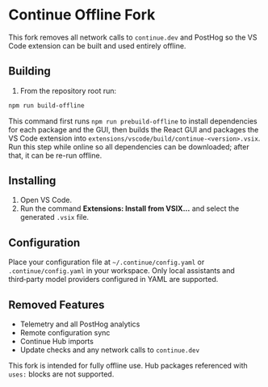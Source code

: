 # Continue Offline Fork

This fork removes all network calls to `continue.dev` and PostHog so the VS Code extension can be built and used entirely offline.

## Building

1. From the repository root run:

```bash
npm run build-offline
```

This command first runs `npm run prebuild-offline` to install dependencies for each package and the GUI, then builds the React GUI and packages the VS Code extension into `extensions/vscode/build/continue-<version>.vsix`. Run this step while online so all dependencies can be downloaded; after that, it can be re-run offline.

## Installing

1. Open VS Code.
2. Run the command **Extensions: Install from VSIX...** and select the generated `.vsix` file.

## Configuration

Place your configuration file at `~/.continue/config.yaml` or `.continue/config.yaml` in your workspace. Only local assistants and third‑party model providers configured in YAML are supported.

## Removed Features

- Telemetry and all PostHog analytics
- Remote configuration sync
- Continue Hub imports
- Update checks and any network calls to `continue.dev`

This fork is intended for fully offline use. Hub packages referenced with `uses:` blocks are not supported.
